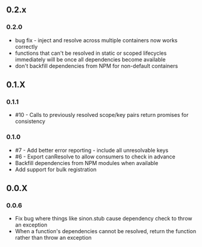 ## 0.2.x

### 0.2.0

 * bug fix - inject and resolve across multiple containers now works correctly
 * functions that can't be resolved in static or scoped lifecycles immediately will be once all dependencies become available
 * don't backfill dependencies from NPM for non-default containers

## 0.1.X

### 0.1.1

 * #10 - Calls to previously resolved scope/key pairs return promises for consistency

### 0.1.0

 * #7 - Add better error reporting - include all unresolvable keys
 * #6 - Export canResolve to allow consumers to check in advance
 * Backfill dependencies from NPM modules when available
 * Add support for bulk registration

## 0.0.X

### 0.0.6
 * Fix bug where things like sinon.stub cause dependency check to throw an exception
 * When a function's dependencies cannot be resolved, return the function rather than throw an exception

